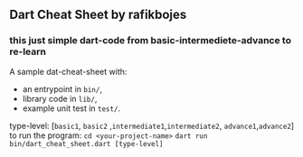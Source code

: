 ## Dart Cheat Sheet by rafikbojes
### this just simple dart-code from basic-intermediete-advance to re-learn
A sample dat-cheat-sheet with:
- an entrypoint in `bin/`,
- library code in `lib/`,
- example unit test in `test/`.

type-level: [`basic1`, `basic2` ,`intermediate1`,`intermediate2`, `advance1`,`advance2`]
to run the program: 
`cd <your-project-name>`
`dart run bin/dart_cheat_sheet.dart [type-level]`
